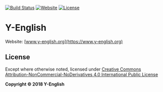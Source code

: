 [![Build Status](https://travis-ci.org/Y-English/Y-English.svg)](https://travis-ci.org/Y-English/Y-English)
[![Website](https://img.shields.io/website-up-down-green-red/https/www.y-english.org.svg)](https://www.y-english.org/)
[![License](https://img.shields.io/badge/license-CC4.0%20BY--NC--ND-orange.svg)](/blob/master/LICENSE)

# Y-English
Website: [www.y-english.org](https://www.y-english.org)

## License
Except where otherwise noted, licensed under [Creative Commons Attribution-NonCommercial-NoDerivatives 4.0 International Public License](/LICENSE)

**Copyright &copy; 2018 Y-English**

